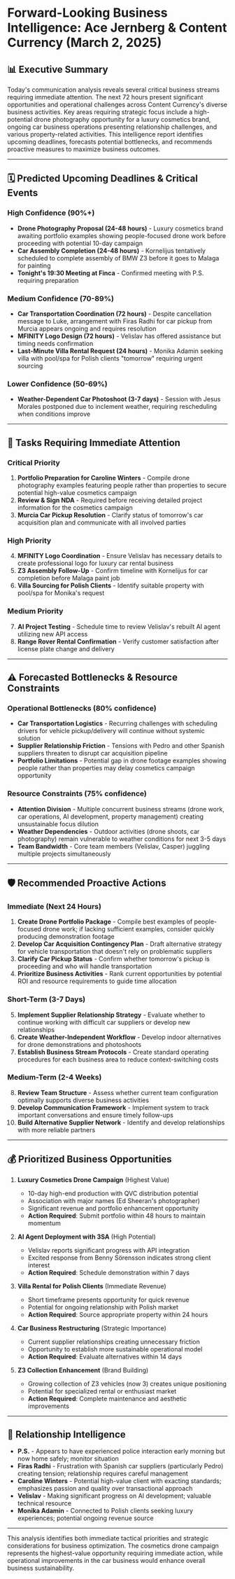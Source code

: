 # Forward-Looking Business Intelligence: Ace Jernberg & Content Currency (March 2, 2025)

## 📊 Executive Summary

Today's communication analysis reveals several critical business streams requiring immediate attention. The next 72 hours present significant opportunities and operational challenges across Content Currency's diverse business activities. Key areas requiring strategic focus include a high-potential drone photography opportunity for a luxury cosmetics brand, ongoing car business operations presenting relationship challenges, and various property-related activities. This intelligence report identifies upcoming deadlines, forecasts potential bottlenecks, and recommends proactive measures to maximize business outcomes.

---

## 🗓️ Predicted Upcoming Deadlines & Critical Events

### High Confidence (90%+)
- **Drone Photography Proposal (24-48 hours)** - Luxury cosmetics brand awaiting portfolio examples showing people-focused drone work before proceeding with potential 10-day campaign
- **Car Assembly Completion (24-48 hours)** - Kornelijus tentatively scheduled to complete assembly of BMW Z3 before it goes to Malaga for painting
- **Tonight's 19:30 Meeting at Finca** - Confirmed meeting with P.S. requiring preparation

### Medium Confidence (70-89%)
- **Car Transportation Coordination (72 hours)** - Despite cancellation message to Luke, arrangement with Firas Radhi for car pickup from Murcia appears ongoing and requires resolution
- **MFINITY Logo Design (72 hours)** - Velislav has offered assistance but timing needs confirmation
- **Last-Minute Villa Rental Request (24 hours)** - Monika Adamin seeking villa with pool/spa for Polish clients "tomorrow" requiring urgent sourcing

### Lower Confidence (50-69%)
- **Weather-Dependent Car Photoshoot (3-7 days)** - Session with Jesus Morales postponed due to inclement weather, requiring rescheduling when conditions improve

---

## 🔎 Tasks Requiring Immediate Attention

### Critical Priority
1. **Portfolio Preparation for Caroline Winters** - Compile drone photography examples featuring people rather than properties to secure potential high-value cosmetics campaign
2. **Review & Sign NDA** - Required before receiving detailed project information for the cosmetics campaign
3. **Murcia Car Pickup Resolution** - Clarify status of tomorrow's car acquisition plan and communicate with all involved parties

### High Priority
4. **MFINITY Logo Coordination** - Ensure Velislav has necessary details to create professional logo for luxury car rental business
5. **Z3 Assembly Follow-Up** - Confirm timeline with Kornelijus for car completion before Malaga paint job
6. **Villa Sourcing for Polish Clients** - Identify suitable property with pool/spa for Monika's request

### Medium Priority
7. **AI Project Testing** - Schedule time to review Velislav's rebuilt AI agent utilizing new API access
8. **Range Rover Rental Confirmation** - Verify customer satisfaction after license plate change and delivery

---

## ⚠️ Forecasted Bottlenecks & Resource Constraints

### Operational Bottlenecks (80% confidence)
- **Car Transportation Logistics** - Recurring challenges with scheduling drivers for vehicle pickup/delivery will continue without systemic solution
- **Supplier Relationship Friction** - Tensions with Pedro and other Spanish suppliers threaten to disrupt car acquisition pipeline
- **Portfolio Limitations** - Potential gap in drone footage examples showing people rather than properties may delay cosmetics campaign opportunity

### Resource Constraints (75% confidence)
- **Attention Division** - Multiple concurrent business streams (drone work, car operations, AI development, property management) creating unsustainable focus dilution
- **Weather Dependencies** - Outdoor activities (drone shoots, car photography) remain vulnerable to weather conditions for next 3-5 days
- **Team Bandwidth** - Core team members (Velislav, Casper) juggling multiple projects simultaneously

---

## 🛡️ Recommended Proactive Actions

### Immediate (Next 24 Hours)
1. **Create Drone Portfolio Package** - Compile best examples of people-focused drone work; if lacking sufficient examples, consider quickly producing demonstration footage
2. **Develop Car Acquisition Contingency Plan** - Draft alternative strategy for vehicle transportation that doesn't rely on problematic suppliers
3. **Clarify Car Pickup Status** - Confirm whether tomorrow's pickup is proceeding and who will handle transportation
4. **Prioritize Business Activities** - Rank current opportunities by potential ROI and resource requirements to guide time allocation

### Short-Term (3-7 Days)
5. **Implement Supplier Relationship Strategy** - Evaluate whether to continue working with difficult car suppliers or develop new relationships
6. **Create Weather-Independent Workflow** - Develop indoor alternatives for drone demonstrations and photoshoots
7. **Establish Business Stream Protocols** - Create standard operating procedures for each business area to reduce context-switching costs

### Medium-Term (2-4 Weeks)
8. **Review Team Structure** - Assess whether current team configuration optimally supports diverse business activities
9. **Develop Communication Framework** - Implement system to track important conversations and ensure timely follow-ups
10. **Build Alternative Supplier Network** - Identify and develop relationships with more reliable partners

---

## 💰 Prioritized Business Opportunities

1. **Luxury Cosmetics Drone Campaign** (Highest Value)
   - 10-day high-end production with QVC distribution potential
   - Association with major names (Ed Sheeran's photographer)
   - Significant revenue and portfolio enhancement opportunity
   - **Action Required**: Submit portfolio within 48 hours to maintain momentum

2. **AI Agent Deployment with 3SA** (High Potential)
   - Velislav reports significant progress with API integration
   - Excited response from Benny Sörensson indicates strong client interest
   - **Action Required**: Schedule demonstration within 7 days

3. **Villa Rental for Polish Clients** (Immediate Revenue)
   - Short timeframe presents opportunity for quick revenue
   - Potential for ongoing relationship with Polish market
   - **Action Required**: Source appropriate property within 24 hours

4. **Car Business Restructuring** (Strategic Importance)
   - Current supplier relationships creating unnecessary friction
   - Opportunity to establish more sustainable operational model
   - **Action Required**: Evaluate alternatives within 14 days

5. **Z3 Collection Enhancement** (Brand Building)
   - Growing collection of Z3 vehicles (now 3) creates unique positioning
   - Potential for specialized rental or enthusiast market
   - **Action Required**: Complete maintenance and aesthetic improvements

---

## 📌 Relationship Intelligence

- **P.S.** - Appears to have experienced police interaction early morning but now home safely; monitor situation
- **Firas Radhi** - Frustration with Spanish car suppliers (particularly Pedro) creating tension; relationship requires careful management
- **Caroline Winters** - Potential high-value client with exacting standards; emphasizes passion and quality over transactional approach
- **Velislav** - Making significant progress on AI development; valuable technical resource
- **Monika Adamin** - Connected to Polish clients seeking luxury experiences; potential ongoing revenue source

---

This analysis identifies both immediate tactical priorities and strategic considerations for business optimization. The cosmetics drone campaign represents the highest-value opportunity requiring immediate action, while operational improvements in the car business would enhance overall business sustainability.